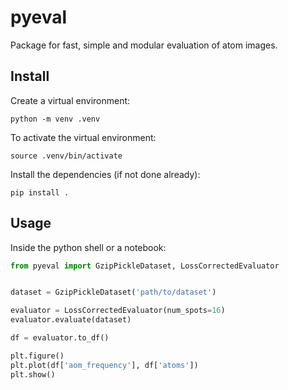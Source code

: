 # pyeval

Package for fast, simple and modular evaluation of atom images.

## Install

Create a virtual environment:
```shell
python -m venv .venv
```

To activate the virtual environment:
```shell
source .venv/bin/activate
```

Install the dependencies (if not done already):
```shell
pip install .
```

## Usage

Inside the python shell or a notebook:
```python
from pyeval import GzipPickleDataset, LossCorrectedEvaluator


dataset = GzipPickleDataset('path/to/dataset')

evaluator = LossCorrectedEvaluator(num_spots=16)
evaluator.evaluate(dataset)

df = evaluator.to_df()

plt.figure()
plt.plot(df['aom_frequency'], df['atoms'])
plt.show()
```
